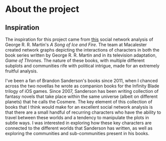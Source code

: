 # About the project

## Inspiration

The inspiration for this project came from [this](https://www.macalester.edu/~abeverid/thrones.html) 
social network analysis of George R. R. Martin's *A Song of Ice and Fire*. The team at Macalester 
created network graphs depicting the interactions of characters in both the book series written by
George R. R. Martin and in its television adaptation, *Game of Thrones*. The nature of these books,
with multiple different subplots and communities rife with political intrigue, made for an extremely
fruitful analysis. 

I've been a fan of Brandon Sanderson's books since 2011, when I chanced across the two novellas he wrote
as companion books for the Infinity Blade trilogy of iOS games. Since 2007, Sanderson has been writing
collection of fantasy novels that take place within the same universe (albeit on different planets) that
he calls the Cosmere. The key element of this collection of books that I think would make for an
excellent social network analysis is that there are a small handful of recurring characters who have 
the ability to travel between these worlds and a tendency to manipulate the plots in subtle ways. I was
interested in exploring how these key characters are connected to the different worlds that Sanderson
has written, as well as exploring the communities and sub-communities present in his books.